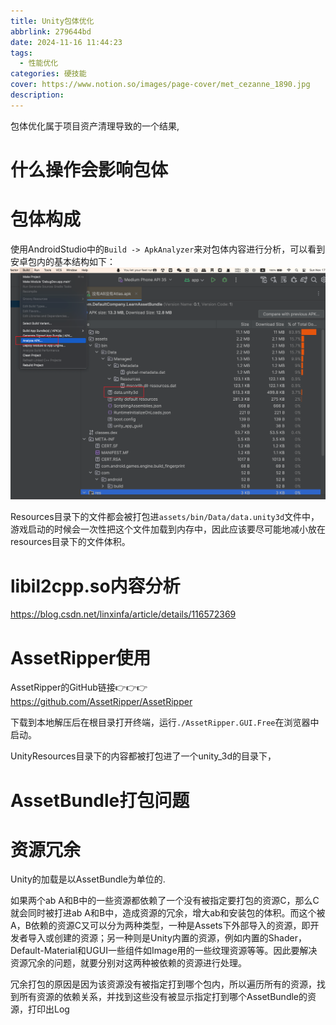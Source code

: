 ```yaml
---
title: Unity包体优化
abbrlink: 279644bd
date: 2024-11-16 11:44:23
tags:
  - 性能优化
categories: 硬技能
cover: https://www.notion.so/images/page-cover/met_cezanne_1890.jpg
description:
---
```


包体优化属于项目资产清理导致的一个结果,

# 什么操作会影响包体

# 包体构成

使用AndroidStudio中的`Build -> ApkAnalyzer`来对包体内容进行分析，可以看到安卓包内的基本结构如下：
![](UnityAndroid工程包体优化/image.png)

Resources目录下的文件都会被打包进`assets/bin/Data/data.unity3d`文件中，游戏启动的时候会一次性把这个文件加载到内存中，因此应该要尽可能地减小放在resources目录下的文件体积。

# libil2cpp.so内容分析

https://blog.csdn.net/linxinfa/article/details/116572369


# AssetRipper使用

AssetRipper的GitHub链接👉👉👉 https://github.com/AssetRipper/AssetRipper

下载到本地解压后在根目录打开终端，运行`./AssetRipper.GUI.Free`在浏览器中启动。

UnityResources目录下的内容都被打包进了一个unity_3d的目录下，


# AssetBundle打包问题

# 资源冗余

Unity的加载是以AssetBundle为单位的.

如果两个ab A和B中的一些资源都依赖了一个没有被指定要打包的资源C，那么C就会同时被打进ab A和B中，造成资源的冗余，增大ab和安装包的体积。而这个被A，B依赖的资源C又可以分为两种类型，一种是Assets下外部导入的资源，即开发者导入或创建的资源；另一种则是Unity内置的资源，例如内置的Shader，Default-Material和UGUI一些组件如Image用的一些纹理资源等等。因此要解决资源冗余的问题，就要分别对这两种被依赖的资源进行处理。

冗余打包的原因是因为该资源没有被指定打到哪个包内，所以遍历所有的资源，找到所有资源的依赖关系，并找到这些没有被显示指定打到哪个AssetBundle的资源，打印出Log

